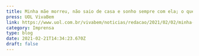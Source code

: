 ```yaml
---
title: Minha mãe morreu, não saio de casa e sonho sempre com ela; o que fazer?
press: UOL VivaBem
link: https://www.uol.com.br/vivabem/noticias/redacao/2021/02/02/minha-mae-morreu-nao-saio-de-casa-e-sonho-sempre-com-ela-o-que-fazer.htm
category: Imprensa
type: blog
date: 2021-02-21T14:34:23.670Z
draft: false
---
```

